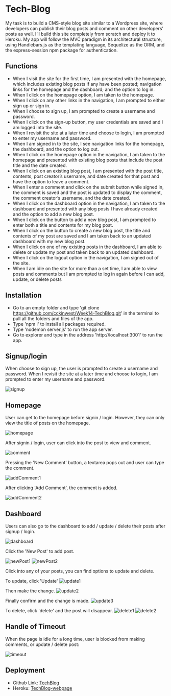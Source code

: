 # Tech-Blog

My task is to build a CMS-style blog site similar to a Wordpress site, where developers can publish their blog posts and comment on other developers’ posts as well. I’ll build this site completely from scratch and deploy it to Heroku. My app will follow the MVC paradigm in its architectural structure, using Handlebars.js as the templating language, Sequelize as the ORM, and the express-session npm package for authentication.

## Functions

- When I visit the site for the first time, I am presented with the homepage, which includes existing blog posts if any have been posted; navigation links for the homepage and the dashboard; and the option to log in.
- When I click on the homepage option, I am taken to the homepage.
- When I click on any other links in the navigation, I am prompted to either sign up or sign in.
- When I choose to sign up, I am prompted to create a username and password.
- When I click on the sign-up button, my user credentials are saved and I am logged into the site.
- When I revisit the site at a later time and choose to login, I am prompted to enter my username and password.
- When I am signed in to the site, I see navigation links for the homepage, the dashboard, and the option to log out.
- When I click on the homepage option in the navigation, I am taken to the homepage and presented with existing blog posts that include the post title and the date created.
- When I click on an existing blog post, I am presented with the post title, contents, post creator’s username, and date created for that post and have the option to leave a comment.
- When I enter a comment and click on the submit button while signed in, the comment is saved and the post is updated to display the comment, the comment creator’s username, and the date created.
- When I click on the dashboard option in the navigation, I am taken to the dashboard and presented with any blog posts I have already created and the option to add a new blog post.
- When I click on the button to add a new blog post, I am prompted to enter both a title and contents for my blog post.
- When I click on the button to create a new blog post, the title and contents of my post are saved and I am taken back to an updated dashboard with my new blog post.
- When I click on one of my existing posts in the dashboard, I am able to delete or update my post and taken back to an updated dashboard.
- When I click on the logout option in the navigation, I am signed out of the site.
- When I am idle on the site for more than a set time, I am able to view posts and comments but I am prompted to log in again before I can add, update, or delete posts

## Installation

- Go to an empty folder and type 'git clone https://github.com/cckinwest/Week14-TechBlog.git' in the terminal to pull all the folders and files of the app.
- Type 'npm i' to install all packages required.
- Type 'nodemon server.js' to run the app server.
- Go to explorer and type in the address 'http://localhost:3001' to run the app.

## Signup/login

When choose to sign up, the user is prompted to create a username and password. When I revisit the site at a later time and choose to login, I am prompted to enter my username and password.

![signup](./screenshots/signup.png)

## Homepage

User can get to the homepage before signin / login. However, they can only view the title of posts on the homepage.

![homepage](./screenshots/homepage.png)

After signin / login, user can click into the post to view and comment.

![comment](./screenshots/comment.png)

Pressing the 'New Comment' button, a textarea pops out and user can type the comment.

![addComment1](./screenshots/addComment1.png)

After clicking 'Add Comment', the comment is added.

![addComment2](./screenshots/addComment2.png)

## Dashboard

Users can also go to the dashboard to add / update / delete their posts after signup / login.

![dashboard](./screenshots/dashboard.png)

Click the 'New Post' to add post.

![newPost1](./screenshots/newPost1.png)
![newPost2](./screenshots/newPost2.png)

Click into any of your posts, you can find options to update and delete.

To update, click 'Update'
![update1](./screenshots/update1.png)

Then make the change.
![update2](./screenshots/update2.png)

Finally confirm and the change is made.
![update3](./screenshots/update3.png)

To delete, click 'delete' and the post will disappear.
![delete1](./screenshots/delete1.png)
![delete2](./screenshots/delete2.png)

## Handle of Timeout

When the page is idle for a long time, user is blocked from making comments, or update / delete post:

![timeout](./screenshots/timeout.png)

## Deployment

- Github Link: [TechBlog](https://github.com/cckinwest/Week14-TechBlog)
- Heroku: [TechBlog-webpage](https://week14-techblog-app-fdf9804a123f.herokuapp.com/)
